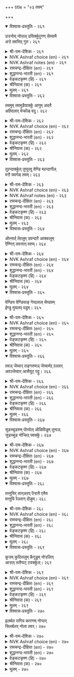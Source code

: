 +++
title = "०३ तवम्"

+++

<details open><summary>विश्वास-प्रस्तुतिः - २६१</summary>

उऱ्ऱनोय् नोऩ्ऱल् उयिर्क्कुऱुगण् सॆय्यामै  
अऱ्ऱे तवत्तिऱ् गुरु। २६१  
</details>

<details><summary>श्री-राम-देशिकः - २६१</summary>

उपवासादिदुःखानां सहनं जीवसन्त्तेः ।  
दुःखानुत्पादनं चेति तपोलक्षणमुच्यते ॥ २६१॥
</details>

<details><summary>NVK Ashraf choice (en) - २६१</summary>

०२६१  
The characteristic of penance lies in  
Enduring hardships and harming no life.  
(N.V.K. Ashraf)  
</details>

<details><summary>NVK Ashraf notes (en) - २६१</summary>

२६१. Compare with ९८४: "The characteristic of penance is non-killing, and that of goodness not speaking others' faults" - (N.V.K. Ashraf)
</details>

<details><summary>रामचन्द्र-दीक्षितः (en) - २६१</summary>

261\. uṟṟa nōy nōṉṟal, uyirkku uṟukaṇ ceyyāmai,  
aṟṟē-tavattiṟku uru.

261\. The true form of penance is to put up with all pain and to abstain from injury.  
</details>

<details><summary>शुद्धानन्द-भारती (en) - २६१</summary>

1\. உற்றநோய் நோன்றல் உயிர்க்குறுகண் செய்யாமை  
அற்றே தவத்திற் குரு.  
Pains endure; pain not beings  
This is the type of true penance.        261  
</details>

<details><summary>वेङ्कटकृष्ण (हि) - २६१</summary>

261
तप नियमों को पालते, सहना कष्ट महान ।  
जीव-हानि-वर्जन तथा, तप का यही निशान ॥
</details>

<details><summary>श्रीनिवास (क) - २६१</summary>

261. बन्द नोवन्नु ताळिकॊळ्ळुवुदु, इतर प्राणिगळिगॆ दुःखवुण्टु माडदिरुवुदु, इवे तपस्सिन लक्षणवॆनिसिकॊळ्ळुवुदु.

</details>

<details><summary>मूलम् - २६१</summary>

उऱ्ऱनोय् नोऩ्ऱल् उयिर्क्कुऱुगण् सॆय्यामै  
अऱ्ऱे तवत्तिऱ् गुरु। २६१  
</details>

<details open><summary>विश्वास-प्रस्तुतिः - २६२</summary>

तवमुम् तवमुडैयार्क्कु आगुम् अदऩै  
अह्दिलार् मेऱ्कॊळ् वदु। २६२  
</details>

<details><summary>श्री-राम-देशिकः - २६२</summary>

जन्मान्तरतपोभ्यास शालिनो मनुजस्य तु ।  
तपः स्यादत्र निर्विघ्नं विपरीते वृथाश्रमः ॥ २६२॥
</details>

<details><summary>NVK Ashraf choice (en) - २६२</summary>

०२६२  
Penance is for the capable.  
It is futile for others to attempt it.  
(P.S. Sundaram), (N.V.K. Ashraf)  
</details>

<details><summary>रामचन्द्र-दीक्षितः (en) - २६२</summary>

262\. tavamum tavam uṭaiyārkku ākum; avam, ataṉai  
aḵtu ilār mēṟkoḷvatu.

262\. Penance is possible only for the disciplined. Disgrace attends the undisciplined.  
</details>

<details><summary>शुद्धानन्द-भारती (en) - २६२</summary>

2\. தவமும் தவமுடையார்க்கு ஆகும் அவம் அதனை  
அஃதிலார் மேற்கொள் வது.  
Penance is fit for penitents  
Not for him who in vain pretends.        262  
</details>

<details><summary>वेङ्कटकृष्ण (हि) - २६२</summary>

262
तप भी बस उनका रहा, जिनको है वह प्राप्त ।  
यत्न वृथा उसके लिये, यदि हो वह अप्राप्त ॥
</details>

<details><summary>श्रीनिवास (क) - २६२</summary>

262. तपस्सु ऎन्नुवुदु अदन्नु पूर्वजन्मदल्लि साधिसिदवरिगॆ मात्र लभ्यवागुवुदु. पूर्वसिद्दि इल्लदवरु अदन्नु
कैगॊण्डरॆ अदु बिष्फलवागुवुदु.

</details>

<details><summary>मूलम् - २६२</summary>

तवमुम् तवमुडैयार्क्कु आगुम् अदऩै  
अह्दिलार् मेऱ्कॊळ् वदु। २६२  
</details>

<details open><summary>विश्वास-प्रस्तुतिः - २६३</summary>

तुऱन्दार्क्कुत् तुप्पुरवु वेण्डि मऱन्दार्गॊल्  
मऱ्ऱै यवर्गळ् तवम्। २६३  
</details>

<details><summary>श्री-राम-देशिकः - २६३</summary>

आहारादिप्रदानेन प्रशस्तानां तपस्विनाम् ।  
गृहस्थाः साह्यमिच्छन्तो निवृत्तास्तपसः किमु ॥ २६३॥
</details>

<details><summary>NVK Ashraf choice (en) - २६३</summary>

०२६३  
Is it to support those who do penance  
That others have forgotten it?  
(N.V.K. Ashraf)  
</details>

<details><summary>NVK Ashraf notes (en) - २६३</summary>

२६३. "Supports" include food, clothing and water. "Others" here mean householders. 
</details>

<details><summary>रामचन्द्र-दीक्षितः (en) - २६३</summary>

263\. tuṟantārkkut tuppuravu vēṇṭi, maṟantārkol-  
maṟṟaiyavarkaḷ, tavam!.

263\. In their ministering to the needs of the ascetic, verily the householders have become oblivious of their penance.  
</details>

<details><summary>शुद्धानन्द-भारती (en) - २६३</summary>

3\. துறந்தார்க்குத் துப்புரவு வேண்டி மறந்தார்கொல்  
மற்றை யவர்கள் தவம  
Is it to true penitent's aid,  
That others austere path avoid?        263  
</details>

<details><summary>वेङ्कटकृष्ण (हि) - २६३</summary>

263
भोजनादि उपचार से, तपसी सेवा-धर्म ।  
करने हित क्या अन्य सब, भूल गये तप-कर्म ॥
</details>

<details><summary>श्रीनिवास (क) - २६३</summary>

263. ऎल्लवन्नू तॊरॆदु तपस्सिगॆ कुळितवरिगॆ, आहार मॊदलादवन्नु नीडि नॆरवागबेकॆन्दु बयसि तपस्विगळागदॆ
उळिदवरु (आन्दरॆ गृहस्धरु) तपस्सन्नु मरॆतिद्दारॆया?

</details>

<details><summary>मूलम् - २६३</summary>

तुऱन्दार्क्कुत् तुप्पुरवु वेण्डि मऱन्दार्गॊल्  
मऱ्ऱै यवर्गळ् तवम्। २६३  
</details>

<details open><summary>विश्वास-प्रस्तुतिः - २६४</summary>

ऒऩ्ऩार्त् तॆऱलुम् उवन्दारै आक्कलुम्  
ऎण्णिऩ् तवत्ताऩ् वरुम्। २६४  
</details>

<details><summary>श्री-राम-देशिकः - २६४</summary>

साधूनां सङ्ग्रहे दुष्टजनानां निग्रहेपि च ।  
शक्तिःस्मरणमात्रेण महतां स्यात्तपोबलात् ॥ २६४॥
</details>

<details><summary>NVK Ashraf choice (en) - २६४</summary>

०२६४  
In penance lies the power  
To save friends and foil foes. *  
( Shuddhananda Bharatiar)  
</details>

<details><summary>रामचन्द्र-दीक्षितः (en) - २६४</summary>

264\. oṉṉārt teṟalum, uvantārai ākkalum,  
eṇṇiṉ, tavattāṉ varum.

264\. Penance, if it wills can mar its foe, or bless its friend.  
</details>

<details><summary>शुद्धानन्द-भारती (en) - २६४</summary>

4\. ஒன்னார்த் தெறலும் உவந்தாரை ஆக்கலும்  
எண்ணின் தவத்தான் வரும்  
In penance lies the power to save  
The friends and foil the foe and knave.        264  
</details>

<details><summary>वेङ्कटकृष्ण (हि) - २६४</summary>

264
दुखदायी रिपु का दमन, प्रिय जन क उत्थान ।  
स्मरण मात्र से हो सके, तप के बल अम्लान ॥
</details>

<details><summary>श्रीनिवास (क) - २६४</summary>

264. ऒल्लदवरन्नु अडगिसुवुदागली. ऒलिदवरन्नु मेलॆत्तुवुदागली, नॆनॆद मात्रक्कॆ तपोबलदिन्द साध्यवागुवुदु.

</details>

<details><summary>मूलम् - २६४</summary>

ऒऩ्ऩार्त् तॆऱलुम् उवन्दारै आक्कलुम्  
ऎण्णिऩ् तवत्ताऩ् वरुम्। २६४  
</details>

<details open><summary>विश्वास-प्रस्तुतिः - २६५</summary>

वेण्डिय वेण्डियाङ् गॆय्दलाल् सॆय्दवम्  
ईण्डु मुयलप् पडुम्। २६५  
</details>

<details><summary>श्री-राम-देशिकः - २६५</summary>

तथैवाभीप्सितं सर्वे प्रयत्नाद्भाजन्मसु ।  
लभ्यते हि गृहस्थेन तपः कर्तुमिह क्षणम् ॥ २६५॥
</details>

<details><summary>NVK Ashraf choice (en) - २६५</summary>

०२६५  
Men do penance in this world  
For the fulfillment of their desired desires. *  
(Satguru Subramuniyaswami)  
</details>

<details><summary>रामचन्द्र-दीक्षितः (en) - २६५</summary>

265\. vēṇṭiya vēṇṭiyāṅku eytalāṉ, cey tavam  
īṇṭu muyalappaṭum.

265\. They persevere in penance; for through penance they achieve their desired goal.  
</details>

<details><summary>शुद्धानन्द-भारती (en) - २६५</summary>

5\. வேண்டிய வேண்டியாங் கெய்தலால் செய்தவம்  
ஈண்டு முயலப் படும்  
What they wish as they wish is won  
Here hence by men penance is done.        265  
</details>

<details><summary>वेङ्कटकृष्ण (हि) - २६५</summary>

265
तप से सब कुछ प्राप्य हैं, जो चाहे जिस काल ।  
इससे तप-साधन यहाँ, करना है तत्काल ॥
</details>

<details><summary>श्रीनिवास (क) - २६५</summary>

265. तपस्सिनिन्द बेडिद फलगळन्नु बेडिदन्तॆये पडॆयलु साध्यवागुवुदरिन्द, आ तपस्सन्नु इल्लिये (ई जन्मदल्लिये)
साधिसिकॊळ्ळबेकु.

</details>

<details><summary>मूलम् - २६५</summary>

वेण्डिय वेण्डियाङ् गॆय्दलाल् सॆय्दवम्  
ईण्डु मुयलप् पडुम्। २६५  
</details>

<details open><summary>विश्वास-प्रस्तुतिः - २६६</summary>

तवञ् जॆय्वार् तङ्गरुमञ् जॆय्वार्मऱ् ऱल्लार्  
अवञ्जॆय्वार् आसैयुट् पट्टु। २६६  
</details>

<details><summary>श्री-राम-देशिकः - २६६</summary>

क्रियते यैस्तपः कर्म कृतकृत्यास्त एव हि ।  
आशापाशवशा हन्त क्लिश्यन्त इतरे जनाः ॥ २६६॥
</details>

<details><summary>NVK Ashraf choice (en) - २६६</summary>

०२६६  
While the austere are engaged in their duties,  
Others toil in vain ensnared by desire. *  
(N.V.K. Ashraf), (G.U. Pope)  
</details>

<details><summary>रामचन्द्र-दीक्षितः (en) - २६६</summary>

266\. tavam ceyvār tam karumam ceyvār; maṟṟu allār  
avam ceyvār, ācaiyuḷ paṭṭu.

266\. To do penance is to be alive to one’s duty; those enmeshed in desire come to ruin.  
</details>

<details><summary>शुद्धानन्द-भारती (en) - २६६</summary>

6\. தவஞ்செய்வார் தங்கமருமஞ் செய்வார்மற் றல்லார்  
அவஞ்செய்வார் ஆசையுட் பட்டு  
Who do penance achieve their aim  
Others desire-rid themselves harm.        266  
</details>

<details><summary>वेङ्कटकृष्ण (हि) - २६६</summary>

266
वही पुरुष कृतकृत्य है, जो करता तप-कर्म ।  
करें कामवश अन्य सब, स्वहानिकारक कर्म ॥
</details>

<details><summary>श्रीनिवास (क) - २६६</summary>

266. तपस्सु माडुववरु तम्म कर्मगळन्नु सरियाद रीतियल्लि माडुत्तारॆ. मत्तल्लदवरु, अतियाशॆगॊळगागि हीन
कॆलसगळन्नु माडुत्तारॆ.

</details>

<details><summary>मूलम् - २६६</summary>

तवञ् जॆय्वार् तङ्गरुमञ् जॆय्वार्मऱ् ऱल्लार्  
अवञ्जॆय्वार् आसैयुट् पट्टु। २६६  
</details>

<details open><summary>विश्वास-प्रस्तुतिः - २६७</summary>

सुडच्चुडरुम् पॊऩ्पोल् ऒळिविडुम् तुऩ्पञ्  
जुडच्चुड नोऱ्किऱ् पवर्क्कु। २६७  
</details>

<details><summary>श्री-राम-देशिकः - २६७</summary>

असकृद्वह्निसन्तप्तं सुवर्णे सुष्ठु राजते ।  
तपः क्लेशितकायस्य ज्ञानं सम्यक् प्रकाशते ॥ २६७॥
</details>

<details><summary>NVK Ashraf choice (en) - २६७</summary>

०२६७  
As the intense fire makes gold shine,  
So does the burning austerities relieve pain.  
(Satguru Subramuniyaswami), (N.V.K. Ashraf)  
</details>

<details><summary>रामचन्द्र-दीक्षितः (en) - २६७</summary>

267\. cuṭac cuṭarum poṉpōl oḷiviṭum-tuṉpam  
cuṭaccuṭa nōṟkiṟpavarkku.

267\. Gold shines all the more in fire; those who do penance become mellowed through suffering.  
</details>

<details><summary>शुद्धानन्द-भारती (en) - २६७</summary>

7\. சுடச்சுடரும் பொன்போல் ஒளிவிடும் துன்பஞ்  
சுடக்சுட நோற்கிற் பவர்க்கு  
Pure and bright gets the gold in fire;  
and so the life by pain austere.        267  
</details>

<details><summary>वेङ्कटकृष्ण (हि) - २६७</summary>

267
तप तप कर ज्यों स्वर्ण की, होती निर्मल कान्ति ।  
तपन ताप से ही तपी, चमक उठें उस भाँति ॥
</details>

<details><summary>श्रीनिवास (क) - २६७</summary>

267. पुटविट्टन्तॆल्ल चिन्नवु हॆच्चु हॊळॆयुवुदु; अदरन्तॆ तपस्सिगळु हॆच्चु कष्टक्कीडादन्तॆल्ल आत्मबल वर्धिसुत्तदॆ

</details>

<details><summary>मूलम् - २६७</summary>

सुडच्चुडरुम् पॊऩ्पोल् ऒळिविडुम् तुऩ्पञ्  
जुडच्चुड नोऱ्किऱ् पवर्क्कु। २६७  
</details>

<details open><summary>विश्वास-प्रस्तुतिः - २६८</summary>

तऩ्ऩुयिर् ताऩ्अऱप् पॆऱ्ऱाऩै एऩैय  
मऩ्ऩुयि रॆल्लान् दॊऴुम्। २६८  
</details>

<details><summary>श्री-राम-देशिकः - २६८</summary>

पश्यन्तमात्मनाऽऽत्मानं तपस्यन्तं जितेन्द्रियम् ।  
सर्वे नरा नमस्यन्ति बहुमानपुरस्सरम् ॥ २६८॥
</details>

<details><summary>NVK Ashraf choice (en) - २६८</summary>

०२६८  
All souls will worship him who, losing his ego,  
Gets control of his own soul.  
(S. Maharajan)  
</details>

<details><summary>रामचन्द्र-दीक्षितः (en) - २६८</summary>

268\. taṉ uyir tāṉ aṟap peṟṟāṉai ēṉaiya  
maṉ uyir ellām toḻum.

268\. The world worships one who has regained one’s soul.  
</details>

<details><summary>शुद्धानन्द-भारती (en) - २६८</summary>

8\. தன்னுயிர் தான் அறப் பெற்றானை ஏனைய  
மன்னுயி ரெல்லாம் தொழும்.  
He worship wins from every soul  
Who Master is by soul control.        268  
</details>

<details><summary>वेङ्कटकृष्ण (हि) - २६८</summary>

268
आत्म-बोध जिनको हुआ, करके वश निज जीव ।  
उनको करते वंदना, शेष जगत के जीव ॥
</details>

<details><summary>श्रीनिवास (क) - २६८</summary>

268. तपोबलदिन्द मोहवन्नु कत्तरिसिकॊण्डु, तन्न प्राणवन्नु (आत्म बलवन्नु) सम्पूर्णवागि हतोटॆयल्लिट्टु
कॊण्डवनन्नु लोकदल्लिरुव जीविगळॆल्ल तलॆबागि वन्दिसुवुवु.

</details>

<details><summary>मूलम् - २६८</summary>

तऩ्ऩुयिर् ताऩ्अऱप् पॆऱ्ऱाऩै एऩैय  
मऩ्ऩुयि रॆल्लान् दॊऴुम्। २६८  
</details>

<details open><summary>विश्वास-प्रस्तुतिः - २६९</summary>

कूऱ्ऱम् कुदित्तलुम् कैगूडुम् नोऱ्ऱलिऩ्  
आऱ्ऱल् तलैप्पट् टवर्क्कुल्। २६९  
</details>

<details><summary>श्री-राम-देशिकः - २६९</summary>

शापेऽप्यनुग्रहे चैव शक्तिमन्तस्तपस्विनः ।  
कालपाशविनिर्मुक्ताः प्राप्नुवन्ति परां गतिम् ॥ २६९॥
</details>

<details><summary>NVK Ashraf choice (en) - २६९</summary>

०२६९  
Those who have achieved the strength of penance  
Could defeat even the Lord of Death.  
(S.M. Diaz)  
</details>

<details><summary>रामचन्द्र-दीक्षितः (en) - २६९</summary>

269\. kūṟṟam kutittalum kaikūṭum-nōṟṟaliṉ  
āṟṟal talaippaṭṭavarkku.

269\. Men at the height of their penance can triumph over even death.  
</details>

<details><summary>शुद्धानन्द-भारती (en) - २६९</summary>

9\. கூற்றம் குதித்தலும் கைகூடும் நோற்றலின்  
ஆற்றல் தலைப்பட் டவர்க்கு.  
They can even defy death  
Who get by penance godly strength.        269  
</details>

<details><summary>वेङ्कटकृष्ण (हि) - २६९</summary>

269
जिस तपसी को प्राप्त है, तप की शक्ति महान ।  
यम पर भी उसकी विजय, संभव है तू जान ॥
</details>

<details><summary>श्रीनिवास (क) - २६९</summary>

269. तपस्सिन बलवन्नु साधिसिकॊण्डवरिगॆ मृत्युवन्नु मॆट्टि गॆल्लुवुदू साध्यवागुत्तदॆ.

</details>

<details><summary>मूलम् - २६९</summary>

कूऱ्ऱम् कुदित्तलुम् कैगूडुम् नोऱ्ऱलिऩ्  
आऱ्ऱल् तलैप्पट् टवर्क्कुल्। २६९  
</details>

<details open><summary>विश्वास-प्रस्तुतिः - २७०</summary>

इलर्बल रागिय कारणम् नोऱ्पार्  
सिलर्बलर् नोला तवर्। २७०  
</details>

<details><summary>श्री-राम-देशिकः - २७०</summary>

बहवस्तपसा हीनाः, विरलास्तु तपस्विनः ।  
धनिकास्तेन विरला इतरे बहवोऽभवन् ॥ २७०॥
</details>

<details><summary>NVK Ashraf choice (en) - २७०</summary>

०२७०  
The have-nots outnumber the haves  
Because penance is not for the many.  
(P.S. Sundaram)  
</details>

<details><summary>रामचन्द्र-दीक्षितः (en) - २७०</summary>

270\. ilar palar ākiya kāraṇam-nōṟpār  
cilar; palar nōlātavar.

270\. Many are the indigent; for only a few practise penance.
</details>

<details><summary>शुद्धानन्द-भारती (en) - २७०</summary>

10\. இலர்பல ராகிய காரணம் நோற்பார்  
சிலர்பலர் நோலா தவர்.  
Many are poor and few are rich  
For they care not for penance much.        270  
</details>

<details><summary>वेङ्कटकृष्ण (हि) - २७०</summary>

270
निर्धन जन-गणना अधिक, इसका कौन निदान ।  
तप नहिं करते बहुत जन, कम हैं तपोनिधान ॥
</details>

<details><summary>श्रीनिवास (क) - २७०</summary>

270. ई लोकदल्लि इल्लदवरे हॆच्चु मन्दि, उळ्ळवरु कॆलवे मन्दि; इदक्कॆ कारण तपस्सन्नाचरिसुववरु कॆलवे
मन्दियागि बहुपालु जन तपस्सिनिन्द दूरवागिरुवुदे.
</details>

<details><summary>मूलम् - २७०</summary>

इलर्बल रागिय कारणम् नोऱ्पार्  
सिलर्बलर् नोला तवर्। २७०  
</details>

